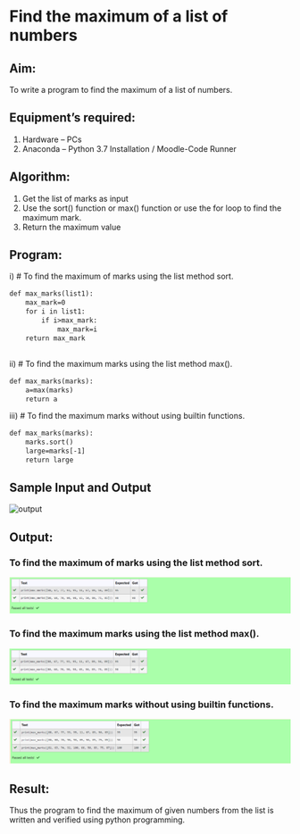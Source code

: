 # Find the maximum of a list of numbers
## Aim:
To write a program to find the maximum of a list of numbers.
## Equipment’s required:
1.	Hardware – PCs
2.	Anaconda – Python 3.7 Installation / Moodle-Code Runner
## Algorithm:
1.	Get the list of marks as input
2.	Use the sort() function or max() function or use the for loop to find the maximum mark.
3.	Return the maximum value
## Program:

i)	# To find the maximum of marks using the list method sort.
```
def max_marks(list1):
    max_mark=0
    for i in list1:
        if i>max_mark:
            max_mark=i
    return max_mark


```

ii)	# To find the maximum marks using the list method max().
```
def max_marks(marks):
    a=max(marks)
    return a

```

iii) # To find the maximum marks without using builtin functions.
```
def max_marks(marks):
    marks.sort()
    large=marks[-1]
    return large
```
## Sample Input and Output
![output](./img/max_marks1.jpg) 

## Output:
### To find the maximum of marks using the list method sort.
![output](sort.PNG)
### To find the maximum marks using the list method max().
![output](max.PNG)
### To find the maximum marks without using builtin functions.
![output](builtin.PNG)


## Result:
Thus the program to find the maximum of given numbers from the list is written and verified using python programming.